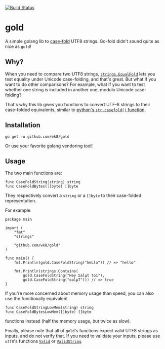 [![Build Status](https://travis-ci.com/wk8/gold.svg?branch=master)](https://travis-ci.com/wk8/gold)

# gold

A simple golang lib to [case-fold](https://www.w3.org/International/wiki/Case_folding) UTF8 strings. Go-fold didn't sound quite as nice as `gold`!

## Why?

When you need to compare two UTF8 strings, [`strings.EqualFold`](https://golang.org/pkg/strings/#EqualFold) lets you test equality under Unicode case-folding, and that's great. But what if you want to do other comparisons? For example, what if you want to test whether one string is included in another one, modulo Unicode case-folding?

That's why this lib gives you functions to convert UTF-8 strings to their case-folded equivalents, similar to [python's `str.casefold()` function](https://docs.python.org/3/library/stdtypes.html#str.casefold).

## Installation

```
go get -u github.com/wk8/gold
```

Or use your favorite golang vendoring tool!

## Usage

The two main functions are:
```
func CaseFoldString(string) string
func CaseFoldBytes([]byte) []byte
```
They respectively convert a `string` or a `[]byte` to their case-folded representation.

For example:

```
package main

import (
	"fmt"
	"strings"

	"github.com/wk8/gold"
)

func main() {
	fmt.Println(gold.CaseFoldString("heLlo")) // => "hello"

	fmt.Println(strings.Contains(
		gold.CaseFoldString("Hey Σalμt toi"),
		gold.CaseFoldString("σalµT"))) // => true
}
```

If you're more concerned about memory usage than speed, you can also use the functionally equivalent
```
func CaseFoldStringLowMem(string) string
func CaseFoldBytesLowMem([]byte) []byte
```
functions instead (half the memory usage, but twice as slow).

Finally, please note that all of `gold`'s functions expect valid UTF8 strings as inputs, and do not verify that. If you need to validate your inputs, please use `utf8`'s functions [`Valid`](https://golang.org/pkg/unicode/utf8/#Valid) or [`ValidString`](https://golang.org/pkg/unicode/utf8/#ValidString).
